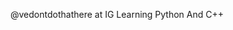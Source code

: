 @vedontdothathere at IG
Learning Python And C++
<!---
Arkom9667/Arkom9667 is a ✨ special ✨ repository because its `README.md` (this file) appears on your GitHub profile.
You can click the Preview link to take a look at your changes.
--->
